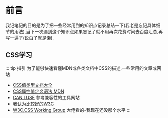 # 前言

我记笔记的目的是为了把一些经常用到的知识点记录总结一下(我老是忘记具体细节的用法),当下一次遇到这个知识点如果忘记了就不用再次花费时间去百度汇总,再写一遍了(说白了就是懒).

## CSS学习
::: tip 指引
为了能够快速看懂MDN或各类文档中CSS的描述,一些常用的文章或网站
- [CSS值类型文档大全](https://www.zhangxinxu.com/wordpress/2019/11/css-value-type)
- [CSS属性值定义语法 MDN](https://developer.mozilla.org/zh-CN/docs/Web/CSS/Value_definition_syntax)
- [CAN I USE](https://caniuse.com/) 参考兼容性的工具网站
- [我认为比较好的W3C](https://www.w3schools.com/)
- [W3C,CSS Working Group](https://www.w3.org/Style/CSS/current-work) 大佬看的-我现在还没那个水平
:::

